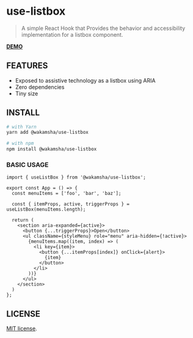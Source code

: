 # use-listbox

> A simple React Hook that Provides the behavior and accessibility implementation for a listbox component.

**[DEMO](https://example.xom)**

## FEATURES

- Exposed to assistive technology as a listbox using ARIA
- Zero dependencies
- Tiny size

## INSTALL

```bash
# with Yarn
yarn add @wakamsha/use-listbox

# with npm
npm install @wakamsha/use-listbox
```

### BASIC USAGE

```tsx
import { useListBox } from '@wakamsha/use-listbox';

export const App = () => {
  const menuItems = ['foo', 'bar', 'baz'];

  const { itemProps, active, triggerProps } = useListBox(menuItems.length);

  return (
    <section aria-expanded={active}>
      <button {...triggerProps}>Open</button>
      <ul className={styleMenu} role="menu" aria-hidden={!active}>
        {menuItems.map((item, index) => (
          <li key={item}>
            <button {...itemProps[index]} onClick={alert}>
              {item}
            </button>
          </li>
        ))}
      </ul>
    </section>
  )
};
```

## LICENSE

[MIT license](https://en.wikipedia.org/wiki/MIT_License).
